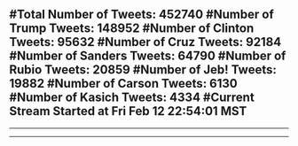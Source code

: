 #Total Number of Tweets: 452740 
#Number of Trump Tweets: 148952
#Number of Clinton Tweets: 95632
#Number of Cruz Tweets: 92184
#Number of Sanders Tweets: 64790
#Number of Rubio Tweets: 20859
#Number of Jeb! Tweets: 19882
#Number of Carson Tweets: 6130
#Number of Kasich Tweets: 4334
#Current Stream Started at Fri Feb 12 22:54:01 MST
---
---
---
